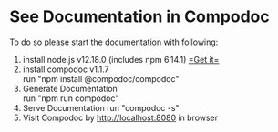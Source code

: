 # See Documentation in Compodoc

To do so please start the documentation with following: 


1) install node.js v12.18.0 (includes npm 6.14.1)  [=Get it=](https://nodejs.org/download/release/v12.18.0/)  
2) install compodoc v1.1.7  
  run "npm install @compodoc/compodoc"  
3) Generate Documentation   
  run "npm run compodoc"  
4) Serve Documentation
  run "compodoc -s"  
5) Visit Compodoc by [http://localhost:8080](http://localhost:8080) in browser

